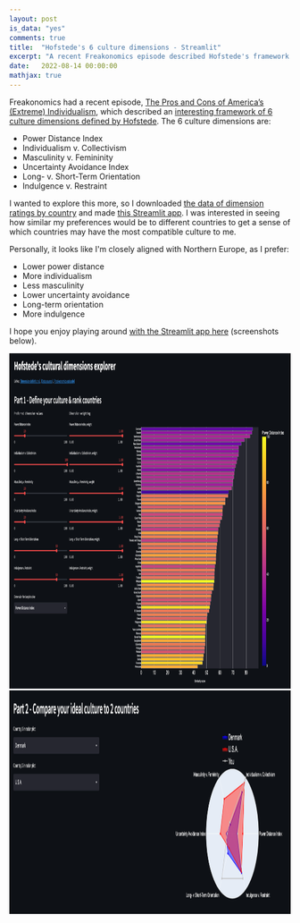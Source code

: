 ```yaml
---
layout: post
is_data: "yes"
comments: true
title:  "Hofstede's 6 culture dimensions - Streamlit"
excerpt: "A recent Freakonomics episode described Hofstede's framework of 6 culture dimensions. I made a web app to visualize the culture dimensions by country and compare them to a personal set of preferences."
date:   2022-08-14 00:00:00
mathjax: true
---
```


Freakonomics had a recent episode, [The Pros and Cons of America’s (Extreme) Individualism](https://freakonomics.com/podcast/the-pros-and-cons-of-americas-extreme-individualism-ep-470-2/), which described an [interesting framework of 6 culture dimensions defined by Hofstede](https://www.mindtools.com/pages/article/newLDR_66.htm). The 6 culture dimensions are:
- Power Distance Index
- Individualism v. Collectivism
- Masculinity v. Femininity
- Uncertainty Avoidance Index
- Long- v. Short-Term Orientation
- Indulgence v. Restraint

I wanted to explore this more, so I downloaded [the data of dimension ratings by country](https://geerthofstede.com/research-and-vsm/dimension-data-matrix/) and made [this Streamlit app](https://srcole-streamlit-hofstede-dimensions-app-lxprgu.streamlitapp.com/). I was interested in seeing how similar my preferences would be to different countries to get a sense of which countries may have the most compatible culture to me.

Personally, it looks like I'm closely aligned with Northern Europe, as I prefer:
- Lower power distance
- More individualism
- Less masculinity
- Lower uncertainty avoidance
- Long-term orientation
- More indulgence

I hope you enjoy playing around [with the Streamlit app here](https://srcole-streamlit-hofstede-dimensions-app-lxprgu.streamlitapp.com/) (screenshots below).


<div class="imgcap" style="text-align:center">
<img src="/assets/misc/hofstede_screenshot1.png" height="600">
<div class="thecap" style="text-align:center"></div></div>


<div class="imgcap" style="text-align:center">
<img src="/assets/misc/hofstede_screenshot2.png" height="400">
<div class="thecap" style="text-align:center"></div></div>


